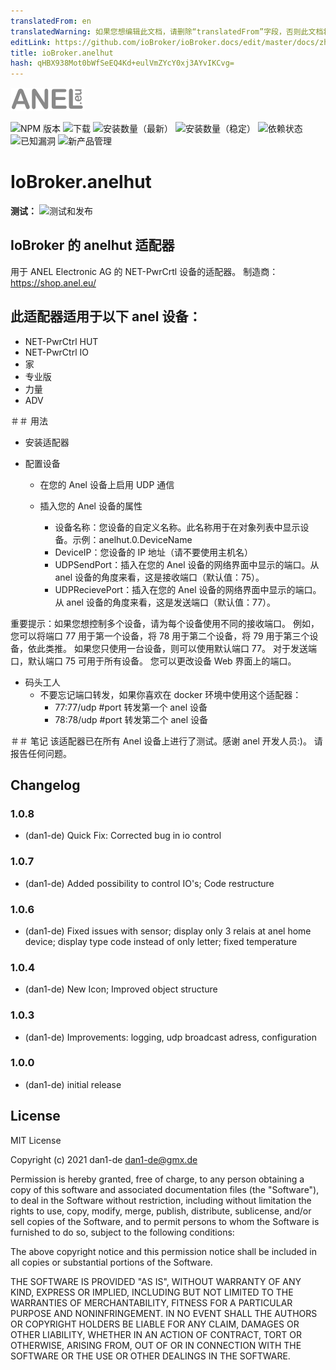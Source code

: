 ```yaml
---
translatedFrom: en
translatedWarning: 如果您想编辑此文档，请删除“translatedFrom”字段，否则此文档将再次自动翻译
editLink: https://github.com/ioBroker/ioBroker.docs/edit/master/docs/zh-cn/adapterref/iobroker.anelhut/README.md
title: ioBroker.anelhut
hash: qHBX938Mot0bWfSeEQ4Kd+eulVmZYcY0xj3AYvIKCvg=
---
```

![标识](../../../en/adapterref/iobroker.anelhut/admin/anelhut.png)

![NPM 版本](http://img.shields.io/npm/v/iobroker.anelhut.svg)
![下载](https://img.shields.io/npm/dm/iobroker.anelhut.svg)
![安装数量（最新）](http://iobroker.live/badges/anelhut-installed.svg)
![安装数量（稳定）](http://iobroker.live/badges/anelhut-stable.svg)
![依赖状态](https://img.shields.io/david/dan1-de/iobroker.anelhut.svg)
![已知漏洞](https://snyk.io/test/github/dan1-de/ioBroker.anelhut/badge.svg)
![新产品管理](https://nodei.co/npm/iobroker.anelhut.png?downloads=true)

# IoBroker.anelhut
**测试：** ![测试和发布](https://github.com/dan1-de/ioBroker.anelhut/workflows/Test%20and%20Release/badge.svg)

## IoBroker 的 anelhut 适配器
用于 ANEL Electronic AG 的 NET-PwrCrtl 设备的适配器。
制造商：https://shop.anel.eu/

## 此适配器适用于以下 anel 设备：
- NET-PwrCtrl HUT
- NET-PwrCtrl IO
-   家
- 专业版
-   力量
- ADV

＃＃ 用法
- 安装适配器

- 配置设备

    - 在您的 Anel 设备上启用 UDP 通信
    - 插入您的 Anel 设备的属性

        - 设备名称：您设备的自定义名称。此名称用于在对象列表中显示设备。示例：anelhut.0.DeviceName
        - DeviceIP：您设备的 IP 地址（请不要使用主机名）
        - UDPSendPort：插入在您的 Anel 设备的网络界面中显示的端口。从 anel 设备的角度来看，这是接收端口（默认值：75）。
        - UDPRecievePort：插入在您的 Anel 设备的网络界面中显示的端口。从 anel 设备的角度来看，这是发送端口（默认值：77）。

重要提示：如果您想控制多个设备，请为每个设备使用不同的接收端口。
例如，您可以将端口 77 用于第一个设备，将 78 用于第二个设备，将 79 用于第三个设备，依此类推。
如果您只使用一台设备，则可以使用默认端口 77。
对于发送端口，默认端口 75 可用于所有设备。
您可以更改设备 Web 界面上的端口。

- 码头工人
    - 不要忘记端口转发，如果你喜欢在 docker 环境中使用这个适配器：
        - 77:77/udp #port 转发第一个 anel 设备
        - 78:78/udp #port 转发第二个 anel 设备

＃＃ 笔记
该适配器已在所有 Anel 设备上进行了测试。感谢 anel 开发人员:)。
请报告任何问题。

## Changelog

### 1.0.8

-   (dan1-de) Quick Fix: Corrected bug in io control

### 1.0.7

-   (dan1-de) Added possibility to control IO's; Code restructure

### 1.0.6

-   (dan1-de) Fixed issues with sensor; display only 3 relais at anel home device; display type code instead of only letter; fixed temperature

### 1.0.4

-   (dan1-de) New Icon; Improved object structure

### 1.0.3

-   (dan1-de) Improvements: logging, udp broadcast adress, configuration

### 1.0.0

-   (dan1-de) initial release

## License

MIT License

Copyright (c) 2021 dan1-de <dan1-de@gmx.de>

Permission is hereby granted, free of charge, to any person obtaining a copy
of this software and associated documentation files (the "Software"), to deal
in the Software without restriction, including without limitation the rights
to use, copy, modify, merge, publish, distribute, sublicense, and/or sell
copies of the Software, and to permit persons to whom the Software is
furnished to do so, subject to the following conditions:

The above copyright notice and this permission notice shall be included in all
copies or substantial portions of the Software.

THE SOFTWARE IS PROVIDED "AS IS", WITHOUT WARRANTY OF ANY KIND, EXPRESS OR
IMPLIED, INCLUDING BUT NOT LIMITED TO THE WARRANTIES OF MERCHANTABILITY,
FITNESS FOR A PARTICULAR PURPOSE AND NONINFRINGEMENT. IN NO EVENT SHALL THE
AUTHORS OR COPYRIGHT HOLDERS BE LIABLE FOR ANY CLAIM, DAMAGES OR OTHER
LIABILITY, WHETHER IN AN ACTION OF CONTRACT, TORT OR OTHERWISE, ARISING FROM,
OUT OF OR IN CONNECTION WITH THE SOFTWARE OR THE USE OR OTHER DEALINGS IN THE
SOFTWARE.